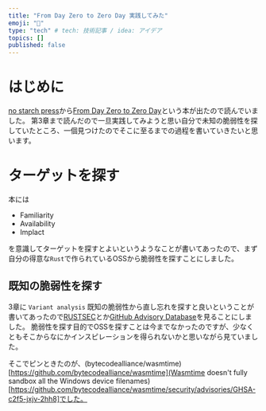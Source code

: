 ```yaml
---
title: "From Day Zero to Zero Day 実践してみた"
emoji: "🐙"
type: "tech" # tech: 技術記事 / idea: アイデア
topics: []
published: false
---
```


# はじめに

[no starch press](https://nostarch.com/)から[From Day Zero to Zero Day](https://nostarch.com/zero-day)という本が出たので読んでいました。
第3章まで読んだので一旦実践してみようと思い自分で未知の脆弱性を探していたところ、一個見つけたのでそこに至るまでの過程を書いていきたいと思います。

# ターゲットを探す

本には

- Familiarity
- Availability
- Implact

を意識してターゲットを探すとよいというようなことが書いてあったので、まず自分の得意な`Rust`で作られているOSSから脆弱性を探すことにしました。

## 既知の脆弱性を探す

3章に `Variant analysis` 既知の脆弱性から直し忘れを探すと良いということが書いてあったので[RUSTSEC](https://rustsec.org/advisories/)とか[GitHub Advisory Database](https://github.com/advisories?query=ecosystem%3Arust)を見ることにしました。
脆弱性を探す目的でOSSを探すことは今までなかったのですが、少なくともそこからなにかインスピレーションを得られないかと思いながら見ていました。

そこでピンときたのが、(bytecodealliance/wasmtime)[https://github.com/bytecodealliance/wasmtime](Wasmtime doesn't fully sandbox all the Windows device filenames)[https://github.com/bytecodealliance/wasmtime/security/advisories/GHSA-c2f5-jxjv-2hh8]でした。

